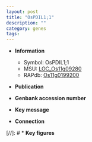 ```yaml
---
layout: post
title: "OsPDIL1;1"
description: ""
category: genes
tags: 
---
```


* **Information**  
    + Symbol: OsPDIL1;1  
    + MSU: [LOC_Os11g09280](http://rice.uga.edu/cgi-bin/ORF_infopage.cgi?orf=LOC_Os11g09280)  
    + RAPdb: [Os11g0199200](http://rapdb.dna.affrc.go.jp/viewer/gbrowse_details/irgsp1?name=Os11g0199200)  

* **Publication**  

* **Genbank accession number**  

* **Key message**  

* **Connection**  

[//]: # * **Key figures**  


